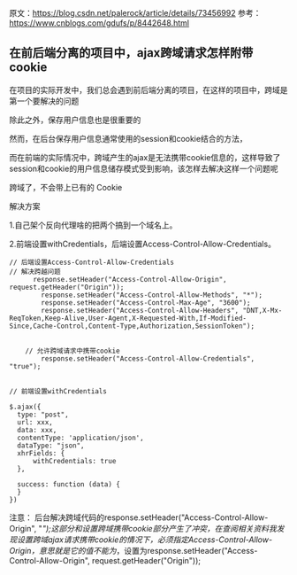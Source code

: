 

原文：https://blog.csdn.net/palerock/article/details/73456992
参考：https://www.cnblogs.com/gdufs/p/8442648.html

## 在前后端分离的项目中，ajax跨域请求怎样附带cookie

在项目的实际开发中，我们总会遇到前后端分离的项目，在这样的项目中，跨域是第一个要解决的问题

除此之外，保存用户信息也是很重要的

然而，在后台保存用户信息通常使用的session和cookie结合的方法，

而在前端的实际情况中，跨域产生的ajax是无法携带cookie信息的，这样导致了session和cookie的用户信息储存模式受到影响，该怎样去解决这样一个问题呢


跨域了，不会带上已有的 Cookie

解决方案

1.自己架个反向代理啥的把两个搞到一个域名上。

2.前端设置withCredentials，后端设置Access-Control-Allow-Credentials。

```
// 后端设置Access-Control-Allow-Credentials
// 解决跨越问题
	  response.setHeader("Access-Control-Allow-Origin", request.getHeader("Origin"));
        response.setHeader("Access-Control-Allow-Methods", "*");
        response.setHeader("Access-Control-Max-Age", "3600");
        response.setHeader("Access-Control-Allow-Headers", "DNT,X-Mx-ReqToken,Keep-Alive,User-Agent,X-Requested-With,If-Modified-Since,Cache-Control,Content-Type,Authorization,SessionToken");


	// 允许跨域请求中携带cookie
        response.setHeader("Access-Control-Allow-Credentials", "true");


```

```
// 前端设置withCredentials

$.ajax({
  type: "post",
  url: xxx,
  data: xxx,
  contentType: 'application/json',
  dataType: "json",
  xhrFields: {
      withCredentials: true
  },

  success: function (data) {
  }
})
```
注意：  后台解决跨域代码的response.setHeader("Access-Control-Allow-Origin", "*");这部分和设置跨域携带cookie部分产生了冲突，在查阅相关资料我发现设置跨域ajax请求携带cookie的情况下，必须指定Access-Control-Allow-Origin，意思就是它的值不能为*，设置为response.setHeader("Access-Control-Allow-Origin", request.getHeader("Origin"));